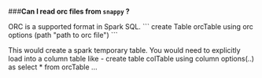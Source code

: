 ###<question>**Can I read orc files from `snappy` ?**
</question>

<solution> 
ORC is a supported format in Spark SQL.
```
create Table orcTable using orc options (path "path to orc file")
```

This would create a spark temporary table. You would need to explicitly load into a column table like - create table colTable using column options(..) as select * from orcTable ...
</solution>
